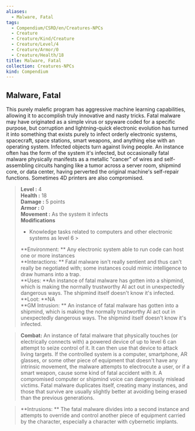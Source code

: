 ```yaml
---
aliases:
  - Malware, Fatal
tags:
  - Compendium/CSRD/en/Creatures-NPCs
  - Creature
  - Creature/Kind/Creature
  - Creature/Level/4
  - Creature/Armor/0
  - Creature/Health/18
title: Malware, Fatal
collection: Creatures-NPCs
kind: Compendium
---
```

## Malware, Fatal  
This purely malefic program has aggressive machine learning capabilities, allowing it to accomplish truly innovative and nasty tricks. Fatal malware may have originated as a simple virus or spyware coded for a specific purpose, but corruption and lightning-quick electronic evolution has turned it into something that exists purely to infect orderly electronic systems, spacecraft, space stations, smart weapons, and anything else with an operating system. Infected objects turn against living people. An instance often has the form of the system it's infected, but occasionally fatal malware physically manifests as a metallic "cancer" of wires and self-assembling circuits hanging like a tumor across a server room, shipmind core, or data center, having perverted the original machine's self-repair functions. Sometimes 4D printers are also compromised.  

  
> **Level :** 4  
> **Health :** 18  
> **Damage :** 5 points  
> **Armor :** 0  
> **Movement :** As the system it infects  
> **Modifications**  
>- Knowledge tasks related to computers and other electronic systems as level 6 >
>  
> **Environment: ** Any electronic system able to run code can host one or more instances  
> **Interactions: ** Fatal malware isn't really sentient and thus can't really be negotiated with; some instances could mimic intelligence to draw humans into a trap.  
> **Uses: **An instance of fatal malware has gotten into a shipmind, which is making the normally trustworthy AI act out in unexpectedly dangerous ways. The shipmind itself doesn't know it's infected.  
> **Loot: **NA  
> **GM Intrusion: ** An instance of fatal malware has gotten into a shipmind, which is making the normally trustworthy AI act out in unexpectedly dangerous ways. The shipmind itself doesn't know it's infected.  

> **Combat:** 
> An instance of fatal malware that physically touches (or electrically connects with) a powered device of up to level 6 can attempt to seize control of it. It can then use that device to attack living targets. If the controlled system is a computer, smartphone, AR glasses, or some other piece of equipment that doesn't have any intrinsic movement, the malware attempts to electrocute a user, or if a smart weapon, cause some kind of fatal accident with it. A compromised computer or shipmind voice can dangerously mislead victims. Fatal malware duplicates itself, creating many instances, and those that survive are usually slightly better at avoiding being erased than the previous generations.  
  

> **Intrusions: ** 
> The fatal malware divides into a second instance and attempts to override and control another piece of equipment carried by the character, especially a character with cybernetic implants.  
